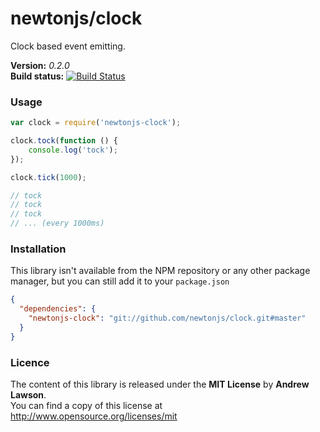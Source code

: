 # newtonjs/clock #

Clock based event emitting.

**Version:** *0.2.0*<br/>
**Build status:** [![Build Status][travis-status]][travis]


### Usage ###

```js
var clock = require('newtonjs-clock');

clock.tock(function () {
    console.log('tock');
});

clock.tick(1000);

// tock
// tock
// tock
// ... (every 1000ms)
```


### Installation ###

This library isn't available from the NPM repository or any other
package manager, but you can still add it to your `package.json`

```json
{
  "dependencies": {
    "newtonjs-clock": "git://github.com/newtonjs/clock.git#master"
  }
}
```

### Licence ###
The content of this library is released under the **MIT License** by **Andrew Lawson**.<br/>
You can find a copy of this license at http://www.opensource.org/licenses/mit


<!-- Links -->
[travis]: https://travis-ci.org/newtonjs/clock
[travis-status]: https://travis-ci.org/newtonjs/clock.png?branch=master